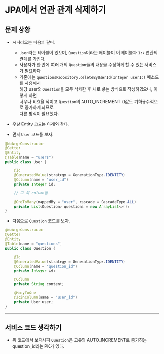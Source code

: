 <h1>JPA에서 연관 관계 삭제하기</h1>

<h2>문제 상황</h2>

* 시나리오는 다음과 같다.

  * `User`라는 테이블이 있으며, `Question`이라는 테이블이 이 테이블과 `1:N` 연관의   
    관계를 가진다.
  * 사용자가 한 번에 여러 개의 `Question`들의 내용을 수정하게 할 수 있는 서비스가 필요하다.
  * 기존에는 `questionsRepository.deleteByUserId(Integer userId)` 메소드를 사용해서   
    해당 user의 `Question`을 모두 삭제한 후 새로 넣는 방식으로 작성하였으나, 이렇게 하면   
    너무나 비효율 적이고 `Question`의 AUTO_INCREMENT id값도 기하급수적으로 증가하게 되므로   
    다른 방식이 필요했다.

* 우선 Entity 코드는 아래와 같다.
* 먼저 `User` 코드를 보자.
```java
@NoArgsConstructor
@Getter
@Entity
@Table(name = "users")
public class User {

    @Id
    @GeneratedValue(strategy = GenerationType.IDENTITY)
    @Column(name = "user_id")
    private Integer id;

    // 그 외 column들

    @OneToMany(mappedBy = "user", cascade = CascadeType.ALL)
    private List<Question> questions = new ArrayList<>();
}
```

* 다음으로 `Question` 코드를 보자.
```java
@NoArgsConstructor
@Getter
@Entity
@Table(name = "questions")
public class Question {

    @Id
    @GeneratedValue(strategy = GenerationType.IDENTITY)
    @Column(name = "question_id")
    private Integer id;

    @Column
    private String content;

    @ManyToOne
    @JoinColumn(name = "user_id")
    private User user;
}
```
<hr/>

<h2>서비스 코드 생각하기</h2>

* 위 코드에서 보다시피 `Question`은 고유의 AUTO_INCREMENT로 증가하는 question_id라는 PK가 있다.
